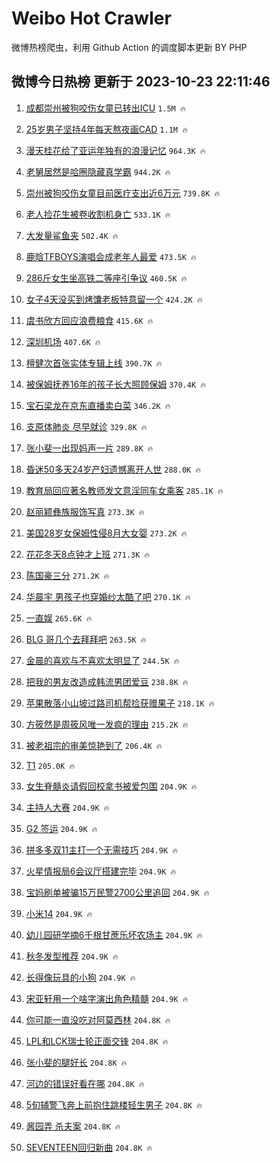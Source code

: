 # Weibo Hot Crawler 



微博热榜爬虫，利用 Github Action 的调度脚本更新 BY PHP 


## 微博今日热榜 更新于 2023-10-23 22:11:46 
1. [成都崇州被狗咬伤女童已转出ICU](https://s.weibo.com/weibo?q=%23%E6%88%90%E9%83%BD%E5%B4%87%E5%B7%9E%E8%A2%AB%E7%8B%97%E5%92%AC%E4%BC%A4%E5%A5%B3%E7%AB%A5%E5%B7%B2%E8%BD%AC%E5%87%BAICU%23&t=31&band_rank=1&Refer=top) `1.5M 🔥` 

1. [25岁男子坚持4年每天熬夜画CAD](https://s.weibo.com/weibo?q=%2325%E5%B2%81%E7%94%B7%E5%AD%90%E5%9D%9A%E6%8C%814%E5%B9%B4%E6%AF%8F%E5%A4%A9%E7%86%AC%E5%A4%9C%E7%94%BBCAD%23&t=31&band_rank=2&Refer=top) `1.1M 🔥` 

1. [漫天桂花给了亚运年独有的浪漫记忆](https://s.weibo.com/weibo?q=%23%E6%BC%AB%E5%A4%A9%E6%A1%82%E8%8A%B1%E7%BB%99%E4%BA%86%E4%BA%9A%E8%BF%90%E5%B9%B4%E7%8B%AC%E6%9C%89%E7%9A%84%E6%B5%AA%E6%BC%AB%E8%AE%B0%E5%BF%86%23&t=31&band_rank=3&Refer=top) `964.3K 🔥` 

1. [老舅居然是哈圈隐藏真学霸](https://s.weibo.com/weibo?q=%23%E8%80%81%E8%88%85%E5%B1%85%E7%84%B6%E6%98%AF%E5%93%88%E5%9C%88%E9%9A%90%E8%97%8F%E7%9C%9F%E5%AD%A6%E9%9C%B8%23&t=31&band_rank=4&Refer=top) `944.2K 🔥` 

1. [崇州被狗咬伤女童目前医疗支出近6万元](https://s.weibo.com/weibo?q=%23%E5%B4%87%E5%B7%9E%E8%A2%AB%E7%8B%97%E5%92%AC%E4%BC%A4%E5%A5%B3%E7%AB%A5%E7%9B%AE%E5%89%8D%E5%8C%BB%E7%96%97%E6%94%AF%E5%87%BA%E8%BF%916%E4%B8%87%E5%85%83%23&t=31&band_rank=5&Refer=top) `739.8K 🔥` 

1. [老人捡花生被卷收割机身亡](https://s.weibo.com/weibo?q=%23%E8%80%81%E4%BA%BA%E6%8D%A1%E8%8A%B1%E7%94%9F%E8%A2%AB%E5%8D%B7%E6%94%B6%E5%89%B2%E6%9C%BA%E8%BA%AB%E4%BA%A1%23&t=31&band_rank=6&Refer=top) `533.1K 🔥` 

1. [大发量鲨鱼夹](https://s.weibo.com/weibo?q=%E5%A4%A7%E5%8F%91%E9%87%8F%E9%B2%A8%E9%B1%BC%E5%A4%B9&t=31&band_rank=7&Refer=top) `502.4K 🔥` 

1. [鹿晗TFBOYS演唱会成老年人最爱](https://s.weibo.com/weibo?q=%23%E9%B9%BF%E6%99%97TFBOYS%E6%BC%94%E5%94%B1%E4%BC%9A%E6%88%90%E8%80%81%E5%B9%B4%E4%BA%BA%E6%9C%80%E7%88%B1%23&t=31&band_rank=8&Refer=top) `473.5K 🔥` 

1. [286斤女生坐高铁二等座引争议](https://s.weibo.com/weibo?q=%23286%E6%96%A4%E5%A5%B3%E7%94%9F%E5%9D%90%E9%AB%98%E9%93%81%E4%BA%8C%E7%AD%89%E5%BA%A7%E5%BC%95%E4%BA%89%E8%AE%AE%23&t=31&band_rank=9&Refer=top) `460.5K 🔥` 

1. [女子4天没买到烤馕老板特意留一个](https://s.weibo.com/weibo?q=%23%E5%A5%B3%E5%AD%904%E5%A4%A9%E6%B2%A1%E4%B9%B0%E5%88%B0%E7%83%A4%E9%A6%95%E8%80%81%E6%9D%BF%E7%89%B9%E6%84%8F%E7%95%99%E4%B8%80%E4%B8%AA%23&t=31&band_rank=10&Refer=top) `424.2K 🔥` 

1. [虞书欣方回应浪费粮食](https://s.weibo.com/weibo?q=%23%E8%99%9E%E4%B9%A6%E6%AC%A3%E6%96%B9%E5%9B%9E%E5%BA%94%E6%B5%AA%E8%B4%B9%E7%B2%AE%E9%A3%9F%23&t=31&band_rank=11&Refer=top) `415.6K 🔥` 

1. [深圳机场](https://s.weibo.com/weibo?q=%E6%B7%B1%E5%9C%B3%E6%9C%BA%E5%9C%BA&t=31&band_rank=12&Refer=top) `407.6K 🔥` 

1. [檀健次首张实体专辑上线](https://s.weibo.com/weibo?q=%23%E6%AA%80%E5%81%A5%E6%AC%A1%E9%A6%96%E5%BC%A0%E5%AE%9E%E4%BD%93%E4%B8%93%E8%BE%91%E4%B8%8A%E7%BA%BF%23&t=31&band_rank=13&Refer=top) `390.7K 🔥` 

1. [被保姆抚养16年的孩子长大照顾保姆](https://s.weibo.com/weibo?q=%23%E8%A2%AB%E4%BF%9D%E5%A7%86%E6%8A%9A%E5%85%BB16%E5%B9%B4%E7%9A%84%E5%AD%A9%E5%AD%90%E9%95%BF%E5%A4%A7%E7%85%A7%E9%A1%BE%E4%BF%9D%E5%A7%86%23&t=31&band_rank=14&Refer=top) `370.4K 🔥` 

1. [宝石梁龙在京东直播卖白菜](https://s.weibo.com/weibo?q=%23%E5%AE%9D%E7%9F%B3%E6%A2%81%E9%BE%99%E5%9C%A8%E4%BA%AC%E4%B8%9C%E7%9B%B4%E6%92%AD%E5%8D%96%E7%99%BD%E8%8F%9C%23&t=31&band_rank=15&Refer=top) `346.2K 🔥` 

1. [支原体肺炎 尽早就诊](https://s.weibo.com/weibo?q=%E6%94%AF%E5%8E%9F%E4%BD%93%E8%82%BA%E7%82%8E%20%E5%B0%BD%E6%97%A9%E5%B0%B1%E8%AF%8A&t=31&band_rank=16&Refer=top) `329.8K 🔥` 

1. [张小斐一出现妈声一片](https://s.weibo.com/weibo?q=%E5%BC%A0%E5%B0%8F%E6%96%90%E4%B8%80%E5%87%BA%E7%8E%B0%E5%A6%88%E5%A3%B0%E4%B8%80%E7%89%87&t=31&band_rank=17&Refer=top) `289.8K 🔥` 

1. [昏迷50多天24岁产妇遗憾离开人世](https://s.weibo.com/weibo?q=%23%E6%98%8F%E8%BF%B750%E5%A4%9A%E5%A4%A924%E5%B2%81%E4%BA%A7%E5%A6%87%E9%81%97%E6%86%BE%E7%A6%BB%E5%BC%80%E4%BA%BA%E4%B8%96%23&t=31&band_rank=18&Refer=top) `288.0K 🔥` 

1. [教育局回应著名教师发文意淫同车女乘客](https://s.weibo.com/weibo?q=%23%E6%95%99%E8%82%B2%E5%B1%80%E5%9B%9E%E5%BA%94%E8%91%97%E5%90%8D%E6%95%99%E5%B8%88%E5%8F%91%E6%96%87%E6%84%8F%E6%B7%AB%E5%90%8C%E8%BD%A6%E5%A5%B3%E4%B9%98%E5%AE%A2%23&t=31&band_rank=19&Refer=top) `285.1K 🔥` 

1. [赵丽颖彝族服饰写真](https://s.weibo.com/weibo?q=%23%E8%B5%B5%E4%B8%BD%E9%A2%96%E5%BD%9D%E6%97%8F%E6%9C%8D%E9%A5%B0%E5%86%99%E7%9C%9F%23&t=31&band_rank=20&Refer=top) `273.3K 🔥` 

1. [美国28岁女保姆性侵8月大女婴](https://s.weibo.com/weibo?q=%23%E7%BE%8E%E5%9B%BD28%E5%B2%81%E5%A5%B3%E4%BF%9D%E5%A7%86%E6%80%A7%E4%BE%B58%E6%9C%88%E5%A4%A7%E5%A5%B3%E5%A9%B4%23&t=31&band_rank=21&Refer=top) `273.2K 🔥` 

1. [花花冬天8点钟才上班](https://s.weibo.com/weibo?q=%23%E8%8A%B1%E8%8A%B1%E5%86%AC%E5%A4%A98%E7%82%B9%E9%92%9F%E6%89%8D%E4%B8%8A%E7%8F%AD%23&t=31&band_rank=22&Refer=top) `271.3K 🔥` 

1. [陈国豪三分](https://s.weibo.com/weibo?q=%23%E9%99%88%E5%9B%BD%E8%B1%AA%E4%B8%89%E5%88%86%23&t=31&band_rank=23&Refer=top) `271.2K 🔥` 

1. [华晨宇 男孩子也穿婚纱太酷了吧](https://s.weibo.com/weibo?q=%E5%8D%8E%E6%99%A8%E5%AE%87%20%E7%94%B7%E5%AD%A9%E5%AD%90%E4%B9%9F%E7%A9%BF%E5%A9%9A%E7%BA%B1%E5%A4%AA%E9%85%B7%E4%BA%86%E5%90%A7&t=31&band_rank=24&Refer=top) `270.1K 🔥` 

1. [一直娱](https://s.weibo.com/weibo?q=%E4%B8%80%E7%9B%B4%E5%A8%B1&t=31&band_rank=25&Refer=top) `265.6K 🔥` 

1. [BLG 哥几个去拜拜吧](https://s.weibo.com/weibo?q=BLG%20%E5%93%A5%E5%87%A0%E4%B8%AA%E5%8E%BB%E6%8B%9C%E6%8B%9C%E5%90%A7&t=31&band_rank=26&Refer=top) `263.5K 🔥` 

1. [金晨的喜欢与不喜欢太明显了](https://s.weibo.com/weibo?q=%23%E9%87%91%E6%99%A8%E7%9A%84%E5%96%9C%E6%AC%A2%E4%B8%8E%E4%B8%8D%E5%96%9C%E6%AC%A2%E5%A4%AA%E6%98%8E%E6%98%BE%E4%BA%86%23&t=31&band_rank=27&Refer=top) `244.5K 🔥` 

1. [把我的男友改造成韩流男团爱豆](https://s.weibo.com/weibo?q=%E6%8A%8A%E6%88%91%E7%9A%84%E7%94%B7%E5%8F%8B%E6%94%B9%E9%80%A0%E6%88%90%E9%9F%A9%E6%B5%81%E7%94%B7%E5%9B%A2%E7%88%B1%E8%B1%86&t=31&band_rank=28&Refer=top) `238.8K 🔥` 

1. [苹果散落小山坡过路司机帮捡获赠果子](https://s.weibo.com/weibo?q=%23%E8%8B%B9%E6%9E%9C%E6%95%A3%E8%90%BD%E5%B0%8F%E5%B1%B1%E5%9D%A1%E8%BF%87%E8%B7%AF%E5%8F%B8%E6%9C%BA%E5%B8%AE%E6%8D%A1%E8%8E%B7%E8%B5%A0%E6%9E%9C%E5%AD%90%23&t=31&band_rank=29&Refer=top) `218.1K 🔥` 

1. [方筱然是周筱风唯一发疯的理由](https://s.weibo.com/weibo?q=%23%E6%96%B9%E7%AD%B1%E7%84%B6%E6%98%AF%E5%91%A8%E7%AD%B1%E9%A3%8E%E5%94%AF%E4%B8%80%E5%8F%91%E7%96%AF%E7%9A%84%E7%90%86%E7%94%B1%23&t=31&band_rank=30&Refer=top) `215.2K 🔥` 

1. [被老祖宗的审美惊艳到了](https://s.weibo.com/weibo?q=%E8%A2%AB%E8%80%81%E7%A5%96%E5%AE%97%E7%9A%84%E5%AE%A1%E7%BE%8E%E6%83%8A%E8%89%B3%E5%88%B0%E4%BA%86&t=31&band_rank=31&Refer=top) `206.4K 🔥` 

1. [T1](https://s.weibo.com/weibo?q=T1&t=31&band_rank=32&Refer=top) `205.0K 🔥` 

1. [女生脊髓炎请假回校拿书被爱包围](https://s.weibo.com/weibo?q=%23%E5%A5%B3%E7%94%9F%E8%84%8A%E9%AB%93%E7%82%8E%E8%AF%B7%E5%81%87%E5%9B%9E%E6%A0%A1%E6%8B%BF%E4%B9%A6%E8%A2%AB%E7%88%B1%E5%8C%85%E5%9B%B4%23&t=31&band_rank=33&Refer=top) `204.9K 🔥` 

1. [主持人大赛](https://s.weibo.com/weibo?q=%E4%B8%BB%E6%8C%81%E4%BA%BA%E5%A4%A7%E8%B5%9B&t=31&band_rank=34&Refer=top) `204.9K 🔥` 

1. [G2 签运](https://s.weibo.com/weibo?q=G2%20%E7%AD%BE%E8%BF%90&t=31&band_rank=35&Refer=top) `204.9K 🔥` 

1. [拼多多双11主打一个无需技巧](https://s.weibo.com/weibo?q=%23%E6%8B%BC%E5%A4%9A%E5%A4%9A%E5%8F%8C11%E4%B8%BB%E6%89%93%E4%B8%80%E4%B8%AA%E6%97%A0%E9%9C%80%E6%8A%80%E5%B7%A7%23&t=31&band_rank=36&Refer=top) `204.9K 🔥` 

1. [火星情报局6会议厅搭建完毕](https://s.weibo.com/weibo?q=%23%E7%81%AB%E6%98%9F%E6%83%85%E6%8A%A5%E5%B1%806%E4%BC%9A%E8%AE%AE%E5%8E%85%E6%90%AD%E5%BB%BA%E5%AE%8C%E6%AF%95%23&t=31&band_rank=37&Refer=top) `204.9K 🔥` 

1. [宝妈刷单被骗15万民警2700公里追回](https://s.weibo.com/weibo?q=%23%E5%AE%9D%E5%A6%88%E5%88%B7%E5%8D%95%E8%A2%AB%E9%AA%9715%E4%B8%87%E6%B0%91%E8%AD%A62700%E5%85%AC%E9%87%8C%E8%BF%BD%E5%9B%9E%23&t=31&band_rank=38&Refer=top) `204.9K 🔥` 

1. [小米14](https://s.weibo.com/weibo?q=%E5%B0%8F%E7%B1%B314&t=31&band_rank=39&Refer=top) `204.9K 🔥` 

1. [幼儿园研学摘6千根甘蔗乐坏农场主](https://s.weibo.com/weibo?q=%23%E5%B9%BC%E5%84%BF%E5%9B%AD%E7%A0%94%E5%AD%A6%E6%91%986%E5%8D%83%E6%A0%B9%E7%94%98%E8%94%97%E4%B9%90%E5%9D%8F%E5%86%9C%E5%9C%BA%E4%B8%BB%23&t=31&band_rank=40&Refer=top) `204.9K 🔥` 

1. [秋冬发型推荐](https://s.weibo.com/weibo?q=%E7%A7%8B%E5%86%AC%E5%8F%91%E5%9E%8B%E6%8E%A8%E8%8D%90&t=31&band_rank=41&Refer=top) `204.9K 🔥` 

1. [长得像玩具的小狗](https://s.weibo.com/weibo?q=%E9%95%BF%E5%BE%97%E5%83%8F%E7%8E%A9%E5%85%B7%E7%9A%84%E5%B0%8F%E7%8B%97&t=31&band_rank=42&Refer=top) `204.9K 🔥` 

1. [宋亚轩用一个啥字演出角色精髓](https://s.weibo.com/weibo?q=%23%E5%AE%8B%E4%BA%9A%E8%BD%A9%E7%94%A8%E4%B8%80%E4%B8%AA%E5%95%A5%E5%AD%97%E6%BC%94%E5%87%BA%E8%A7%92%E8%89%B2%E7%B2%BE%E9%AB%93%23&t=31&band_rank=43&Refer=top) `204.9K 🔥` 

1. [你可能一直没吃对阿莫西林](https://s.weibo.com/weibo?q=%E4%BD%A0%E5%8F%AF%E8%83%BD%E4%B8%80%E7%9B%B4%E6%B2%A1%E5%90%83%E5%AF%B9%E9%98%BF%E8%8E%AB%E8%A5%BF%E6%9E%97&t=31&band_rank=44&Refer=top) `204.8K 🔥` 

1. [LPL和LCK瑞士轮正面交锋](https://s.weibo.com/weibo?q=%23LPL%E5%92%8CLCK%E7%91%9E%E5%A3%AB%E8%BD%AE%E6%AD%A3%E9%9D%A2%E4%BA%A4%E9%94%8B%23&t=31&band_rank=45&Refer=top) `204.8K 🔥` 

1. [张小斐的腿好长](https://s.weibo.com/weibo?q=%23%E5%BC%A0%E5%B0%8F%E6%96%90%E7%9A%84%E8%85%BF%E5%A5%BD%E9%95%BF%23&t=31&band_rank=46&Refer=top) `204.8K 🔥` 

1. [河边的错误好看在哪](https://s.weibo.com/weibo?q=%E6%B2%B3%E8%BE%B9%E7%9A%84%E9%94%99%E8%AF%AF%E5%A5%BD%E7%9C%8B%E5%9C%A8%E5%93%AA&t=31&band_rank=47&Refer=top) `204.8K 🔥` 

1. [5旬辅警飞奔上前抱住跳楼轻生男子](https://s.weibo.com/weibo?q=%235%E6%97%AC%E8%BE%85%E8%AD%A6%E9%A3%9E%E5%A5%94%E4%B8%8A%E5%89%8D%E6%8A%B1%E4%BD%8F%E8%B7%B3%E6%A5%BC%E8%BD%BB%E7%94%9F%E7%94%B7%E5%AD%90%23&t=31&band_rank=48&Refer=top) `204.8K 🔥` 

1. [酱园弄 杀夫案](https://s.weibo.com/weibo?q=%E9%85%B1%E5%9B%AD%E5%BC%84%20%E6%9D%80%E5%A4%AB%E6%A1%88&t=31&band_rank=49&Refer=top) `204.8K 🔥` 

1. [SEVENTEEN回归新曲](https://s.weibo.com/weibo?q=SEVENTEEN%E5%9B%9E%E5%BD%92%E6%96%B0%E6%9B%B2&t=31&band_rank=50&Refer=top) `204.8K 🔥` 

